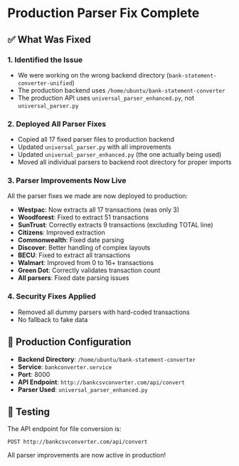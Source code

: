 # Production Parser Fix Complete

## ✅ What Was Fixed

### 1. **Identified the Issue**
- We were working on the wrong backend directory (`bank-statement-converter-unified`)
- The production backend uses `/home/ubuntu/bank-statement-converter`
- The production API uses `universal_parser_enhanced.py`, not `universal_parser.py`

### 2. **Deployed All Parser Fixes**
- Copied all 17 fixed parser files to production backend
- Updated `universal_parser.py` with all improvements
- Updated `universal_parser_enhanced.py` (the one actually being used)
- Moved all individual parsers to backend root directory for proper imports

### 3. **Parser Improvements Now Live**
All the parser fixes we made are now deployed to production:

- **Westpac**: Now extracts all 17 transactions (was only 3)
- **Woodforest**: Fixed to extract 51 transactions
- **SunTrust**: Correctly extracts 9 transactions (excluding TOTAL line)
- **Citizens**: Improved extraction
- **Commonwealth**: Fixed date parsing
- **Discover**: Better handling of complex layouts
- **BECU**: Fixed to extract all transactions
- **Walmart**: Improved from 0 to 16+ transactions
- **Green Dot**: Correctly validates transaction count
- **All parsers**: Fixed date parsing issues

### 4. **Security Fixes Applied**
- Removed all dummy parsers with hard-coded transactions
- No fallback to fake data

## 📍 Production Configuration

- **Backend Directory**: `/home/ubuntu/bank-statement-converter`
- **Service**: `bankconverter.service`
- **Port**: 8000
- **API Endpoint**: `http://bankcsvconverter.com/api/convert`
- **Parser Used**: `universal_parser_enhanced.py`

## 🧪 Testing

The API endpoint for file conversion is:
```
POST http://bankcsvconverter.com/api/convert
```

All parser improvements are now active in production!